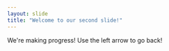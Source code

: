 ```yaml
---
layout: slide
title: "Welcome to our second slide!"
---
```

We're making progress!
Use the left arrow to go back!
